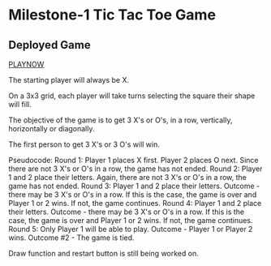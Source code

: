 # Milestone-1 Tic Tac Toe Game

## Deployed Game
[PLAYNOW](https://mjherr.github.io/Milestone-1-Tic-Tac-Toe-Game/)

The starting player will always be X.

On a 3x3 grid, each player will take turns selecting the square their shape will fill.

The objective of the game is to get 3 X's or O's, in a row, vertically, horizontally or diagonally.

The first person to get 3 X's or 3 O's will win.

Pseudocode:
Round 1: Player 1 places X first. Player 2 places O next.
Since there are not 3 X's or O's in a row, the game has not ended.
Round 2: Player 1 and 2 place their letters.
Again, there are not 3 X's or O's in a row, the game has not ended.
Round 3: Player 1 and 2 place their letters.
Outcome - there may be 3 X's or O's in a row. If this is the case, the game is over and Player 1 or 2 wins. If not, the game continues.
Round 4: Player 1 and 2 place their letters.
Outcome - there may be 3 X's or O's in a row. If this is the case, the game is over and Player 1 or 2 wins. If not, the game continues.
Round 5: Only Player 1 will be able to play.
Outcome - Player 1 or Player 2 wins.
Outcome #2 - The game is tied.

Draw function and restart button is still being worked on.